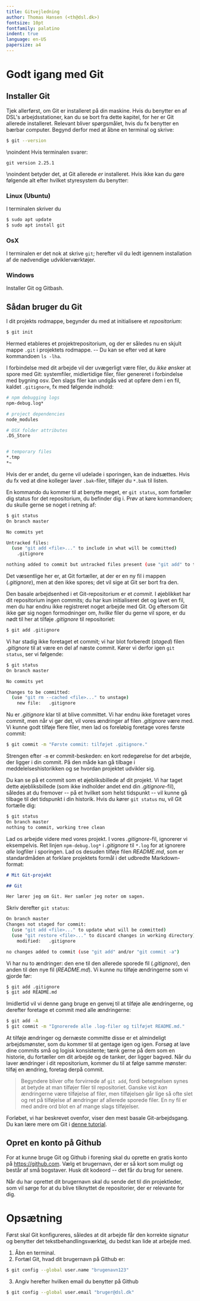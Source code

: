 ```yaml
---
title: Gitvejledning
author: Thomas Hansen (<th@dsl.dk>)
fontsize: 10pt
fontfamily: palatino
indent: true
language: en-US
papersize: a4
---
```


# Godt igang med Git

## Installer Git

Tjek allerførst, om Git er installeret på din maskine. Hvis du
benytter en af DSL's arbejdsstationer, kan du se bort fra dette
kapitel, for her er Git allerede installeret. Relevant bliver
spørgsmålet, hvis du fx benytter en bærbar computer. Begynd derfor med
at åbne en terminal og skrive:

```bash
$ git --version
```
\noindent Hvis terminalen svarer:

```
git version 2.25.1
```

\noindent betyder det, at Git allerede _er_ installeret. Hvis ikke kan du gøre
følgende alt efter hvilket styresystem du benytter:

### Linux (Ubuntu)

I terminalen skriver du 

```bash
$ sudo apt update
$ sudo apt install git
```

### OsX

I terminalen er det nok at skrive `git`; herefter vil du
ledt igennem installation af de nødvendige udviklerværktøjer.

### Windows

Installer Git og Gitbash.

## Sådan bruger du Git

I dit projekts rodmappe, begynder du med at initialisere et
_repositorium_:

```bash
$ git init
```

Hermed etableres et projektrepositorium, og der er således nu en
skjult mappe `.git` i projektets rodmappe. -- Du kan se efter ved at
køre kommandoen `ls -lha`.

I forbindelse med dit arbejde vil der uvægerligt være filer, du _ikke_
ønsker at spore med Git: systemfiler, midlertidige filer, filer
genereret i forbindelse med bygning osv. Den slags filer kan undgås
ved at opføre dem i en fil, kaldet `.gitignore`, fx med følgende indhold:

```bash
# npm debugging logs
npm-debug.log*

# project dependencies
node_modules

# OSX folder attributes
.DS_Store


# temporary files
*.tmp
*~
```

Hvis der er andet, du gerne vil udelade i sporingen, kan de indsættes.
Hvis du fx ved at dine kolleger laver `.bak`-filer, tilføjer du
`*.bak` til listen.

En kommando du kommer til at benytte meget, er `git status`, som
fortæller dig status for det repositorium, du befinder dig i. Prøv at
køre kommandoen; du skulle gerne se noget i retning af:

```bash
$ git status
On branch master

No commits yet

Untracked files:
  (use "git add <file>..." to include in what will be committed)
	.gitignore

nothing added to commit but untracked files present (use "git add" to track)
```

Det væsentlige her er, at Git fortæller, at der er en ny fil i
mappen (_.gitignore_), men at den ikke spores; det vil sige at Git
ser bort fra den.

Den basale arbejdsenhed i et Git-repositorium er et _commit_. I
øjeblikket har dit repositorium ingen commits; du har kun
initialiseret det og lavet en fil, men du har endnu ikke registreret
noget arbejde med Git. Og eftersom Git ikke gør sig nogen formodninger
om, _hvilke_ filer du gerne vil spore, er du nødt til her at tilføje
_.gitignore_ til repositoriet: 

```bash
$ git add .gitignore
```

Vi har stadig ikke foretaget et commit; vi har blot forberedt (_staged_) filen
_.gitignore_ til at være en del af næste commit. Kører vi derfor igen
`git status`, ser vi følgende:

```bash
$ git status
On branch master

No commits yet

Changes to be committed:
  (use "git rm --cached <file>..." to unstage)
	new file:   .gitignore
```

Nu er _.gitignore_ klar til at blive committet. Vi har endnu ikke
foretaget vores commit, men når vi gør det, vil vores ændringer af
filen _.gitignore_ være med. Vi kunne godt tilføje flere filer, men
lad os foreløbig foretage vores første commit:

```bash
$ git commit -m "Første commit: tilføjet .gitignore."
```

Strengen efter `-m` er commit-beskeden: en kort redegørelse for det
arbejde, der ligger i din commit. På den måde kan gå tilbage i
meddelelseshistorikken og se hvordan projektet udvikler sig. 

Du kan se på et commit som et øjebliksbillede af dit projekt. Vi har
taget dette øjebliksbillede (som ikke indholder andet end din
_.gitignore_-fil), således at du fremover -- på et hvilket som helst
tidspunkt -- vil kunne gå tilbage til det tidspunkt i din historik.
Hvis du kører `git status` nu, vil Git fortælle dig:

```bash
$ git status
On branch master
nothing to commit, working tree clean
```

Lad os arbejde videre med vores projekt. I vores _.gitignore_-fil,
ignorerer vi eksempelvis. Ret linjen `npm-debug.log*` i _.gitignore_
til `*.log` for at ignorere _alle_ logfiler i sporingen. Lad os
desuden tilføje filen _README.md_, som er standardmåden at forklare
projektets formål i det udbredte Markdown-format:

```markdown
# Mit Git-projekt

## Git

Her lærer jeg om Git. Her samler jeg noter om sagen.
```

Skriv derefter `git status`:

```bash
On branch master
Changes not staged for commit:
  (use "git add <file>..." to update what will be committed)
  (use "git restore <file>..." to discard changes in working directory)
	modified:   .gitignore

no changes added to commit (use "git add" and/or "git commit -a")
```

Vi har nu to ændringer: den ene til den allerede sporede fil
(_.gitignore_), den anden til den nye fil (_README.md_). Vi kunne nu
tilføje ændringerne som vi gjorde før:

```bash
$ git add .gitignore
$ git add README.md
```

Imidlertid vil vi denne gang bruge en genvej til at tilføje alle
ændringerne, og derefter foretage et commit med alle ændringerne:

```bash
$ git add -A
$ git commit -m "Ignorerede alle .log-filer og tilføjet README.md."
```

At tilføje ændringer og dernæste committe disse er et almindeligt
arbejdsmønster, som du kommer til at gentage igen og igen. Forsøg at
lave dine commits små og logisk konsistente; tænk gerne på dem som en
historie, du fortæller om dit arbejde og de tanker, der ligger bagved.
Når du laver ændringer i dit repositorium, kommer du til at følge
samme mønster: tilføj en ændring, foretag derpå commit.

> Begyndere bliver ofte forvirrede af `git add`, fordi betegnelsen
> synes at betyde at man tilføjer filer til repositoriet. Ganske vist
> _kan_ ændringerne være tilføjelse af filer, men tilføjelsen går líge
> så ofte slet og ret på tilføjelse af ændringer af allerede sporede
> filer. En ny fil er med andre ord blot en af mange slags
> tilføjelser.

Forløbet, vi har beskrevet ovenfor, viser den mest basale
Git-arbejdsgang. Du kan lære mere om Git i [denne
tutorial](https://docs.github.com/en/get-started/quickstart/set-up-git).

## Opret en konto på Github

For at kunne bruge Git og Github i forening skal du oprette en gratis
konto på <https://github.com>. Vælg et brugernavn, der er så kort som
muligt og består af små bogstaver. Husk dit kodeord -- det får du brug
for senere. 

Når du har oprettet dit brugernavn skal du sende det til din
projektleder, som vil sørge for at du blive tilknyttet de
repositorier, der er relevante for dig. 

# Opsætning

Først skal Git konfigureres, således at dit arbejde får den korrekte
signatur og benytter det tekstbehandlingsværktøj, du bedst kan lide at
arbejde med.

1. Åbn en terminal.
2. Fortæl Git, hvad dit brugernavn på Github er:

  ```bash
  $ git config --global user.name "brugenavn123"
  ```
3. Angiv herefter hvilken email du benytter på Github
  ```bash
$ git config --global user.email "bruger@dsl.dk"



